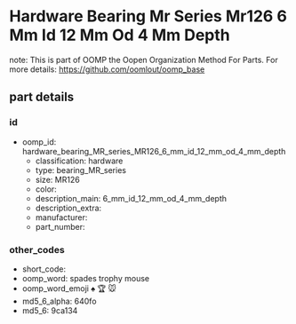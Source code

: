 # Hardware Bearing Mr Series Mr126 6 Mm Id 12 Mm Od 4 Mm Depth  

note: This is part of OOMP the Oopen Organization Method For Parts. For more details: https://github.com/oomlout/oomp_base

##  part details





### id
* oomp_id: hardware_bearing_MR_series_MR126_6_mm_id_12_mm_od_4_mm_depth
  * classification: hardware
  * type: bearing_MR_series
  * size: MR126
  * color: 
  * description_main: 6_mm_id_12_mm_od_4_mm_depth
  * description_extra: 
  * manufacturer: 
  * part_number: 

### other_codes
* short_code: 
* oomp_word: spades trophy mouse
* oomp_word_emoji :spades: :trophy: :mouse:
* md5_6_alpha: 640fo
* md5_6: 9ca134